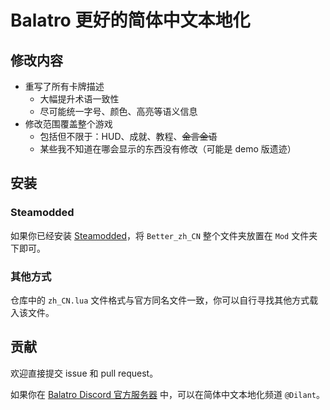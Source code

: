 # Balatro 更好的简体中文本地化

## 修改内容

- 重写了所有卡牌描述
  - 大幅提升术语一致性
  - 尽可能统一字号、颜色、高亮等语义信息
- 修改范围覆盖整个游戏
  - 包括但不限于：HUD、成就、教程、~~金言金语~~
  - 某些我不知道在哪会显示的东西没有修改（可能是 demo 版遗迹）

## 安装

### Steamodded

如果你已经安装 [Steamodded](https://github.com/Steamopollys/Steamodded)，将 `Better_zh_CN` 整个文件夹放置在 `Mod` 文件夹下即可。

### 其他方式

仓库中的 `zh_CN.lua` 文件格式与官方同名文件一致，你可以自行寻找其他方式载入该文件。

## 贡献

欢迎直接提交 issue 和 pull request。

如果你在 [Balatro Discord 官方服务器](https://discord.com/invite/5mH3dNhjx2) 中，可以在简体中文本地化频道 `@Dilant`。
